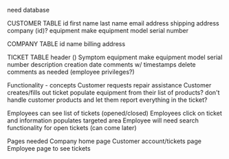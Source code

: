 need database

CUSTOMER TABLE
id
first name
last name
email address
shipping address
company (id)?
equipment make
equipment model
serial number


COMPANY TABLE
id
name
billing address


TICKET TABLE
header ()
Symptom
equipment make
equipment model
serial number
description
creation date
comments w/ timestamps
delete comments as needed (employee privileges?)






Functionality - concepts
Customer requests repair assistance
Customer creates/fills out ticket
populate equipment from their list of products?
don't handle customer products and let them report everything in the ticket?

Employees can see list of tickets (opened/closed)
Employees click on ticket and information populates targeted area
Employee will need search functionality for open tickets (can come later)



Pages needed
Company home page
Customer account/tickets page
Employee page to see tickets

